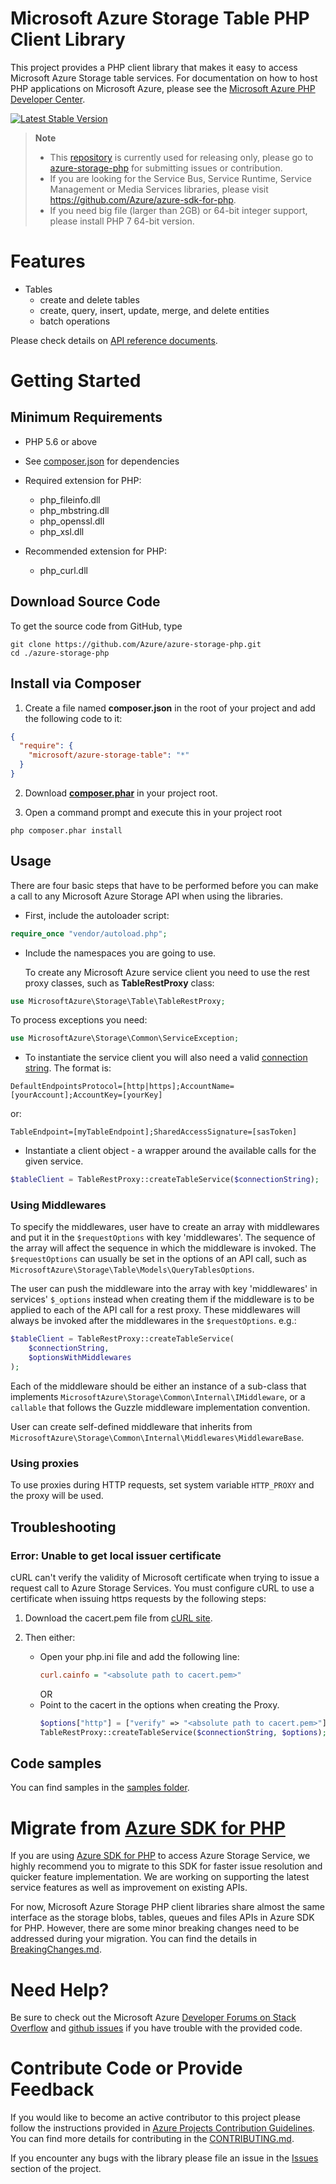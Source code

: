 # Microsoft Azure Storage Table PHP Client Library

This project provides a PHP client library that makes it easy to access Microsoft Azure Storage table services. For documentation on how to host PHP applications on Microsoft Azure, please see the [Microsoft Azure PHP Developer Center](http://www.windowsazure.com/en-us/develop/php/).

[![Latest Stable Version](https://poser.pugx.org/microsoft/azure-storage-table/v/stable)](https://packagist.org/packages/microsoft/azure-storage-table)

> **Note**
>
> * This [repository](https://github.com/azure/azure-storage-table-php) is currently used for releasing only, please go to [azure-storage-php](https://github.com/azure/azure-storage-php) for submitting issues or contribution.
> * If you are looking for the Service Bus, Service Runtime, Service Management or Media Services libraries, please visit https://github.com/Azure/azure-sdk-for-php.
> * If you need big file (larger than 2GB) or 64-bit integer support, please install PHP 7 64-bit version.

# Features

* Tables
  * create and delete tables
  * create, query, insert, update, merge, and delete entities
  * batch operations

Please check details on [API reference documents](http://azure.github.io/azure-storage-php).

# Getting Started
## Minimum Requirements

* PHP 5.6 or above
* See [composer.json](composer.json) for dependencies
* Required extension for PHP:
  * php_fileinfo.dll
  * php_mbstring.dll
  * php_openssl.dll
  * php_xsl.dll

* Recommended extension for PHP:
  * php_curl.dll

## Download Source Code

To get the source code from GitHub, type

```
git clone https://github.com/Azure/azure-storage-php.git
cd ./azure-storage-php
```

## Install via Composer

1. Create a file named **composer.json** in the root of your project and add the following code to it:
```json
{
  "require": {
    "microsoft/azure-storage-table": "*"
  }
}
```
2. Download **[composer.phar](http://getcomposer.org/composer.phar)** in your project root.

3. Open a command prompt and execute this in your project root

```
php composer.phar install
```

## Usage

There are four basic steps that have to be performed before you can make a call to any Microsoft Azure Storage API when using the libraries.

* First, include the autoloader script:

```php
require_once "vendor/autoload.php";
```

* Include the namespaces you are going to use.

  To create any Microsoft Azure service client you need to use the rest proxy classes, such as **TableRestProxy** class:

```php
use MicrosoftAzure\Storage\Table\TableRestProxy;
```

  To process exceptions you need:

```php
use MicrosoftAzure\Storage\Common\ServiceException;
```

* To instantiate the service client you will also need a valid [connection string](https://azure.microsoft.com/en-us/documentation/articles/storage-configure-connection-string/). The format is:

```
DefaultEndpointsProtocol=[http|https];AccountName=[yourAccount];AccountKey=[yourKey]
```

  or:

```
TableEndpoint=[myTableEndpoint];SharedAccessSignature=[sasToken]
```

* Instantiate a client object - a wrapper around the available calls for the given service.

```php
$tableClient = TableRestProxy::createTableService($connectionString);
```
### Using Middlewares
To specify the middlewares, user have to create an array with middlewares
and put it in the `$requestOptions` with key 'middlewares'. The sequence of
the array will affect the sequence in which the middleware is invoked. The
`$requestOptions` can usually be set in the options of an API call, such as
`MicrosoftAzure\Storage\Table\Models\QueryTablesOptions`.

The user can push the middleware into the array with key 'middlewares' in
services' `$_options` instead when creating them if the middleware is to be
applied to each of the API call for a rest proxy. These middlewares will always
be invoked after the middlewares in the `$requestOptions`.
e.g.:
```php
$tableClient = TableRestProxy::createTableService(
    $connectionString,
    $optionsWithMiddlewares
);
```

Each of the middleware should be either an instance of a sub-class that
implements `MicrosoftAzure\Storage\Common\Internal\IMiddleware`, or a
`callable` that follows the Guzzle middleware implementation convention.

User can create self-defined middleware that inherits from `MicrosoftAzure\Storage\Common\Internal\Middlewares\MiddlewareBase`.

### Using proxies
To use proxies during HTTP requests, set system variable `HTTP_PROXY` and the proxy will be used.

## Troubleshooting
### Error: Unable to get local issuer certificate
cURL can't verify the validity of Microsoft certificate when trying to issue a request call to Azure Storage Services. You must configure cURL to use a certificate when issuing https requests by the following steps:

1. Download the cacert.pem file from [cURL site](http://curl.haxx.se/docs/caextract.html). 

2. Then either:
    * Open your php.ini file and add the following line:
        ```ini
        curl.cainfo = "<absolute path to cacert.pem>"
        ```
        OR
    * Point to the cacert in the options when creating the Proxy.
        ```php
        $options["http"] = ["verify" => "<absolute path to cacert.pem>"];
        TableRestProxy::createTableService($connectionString, $options);
        ```

## Code samples

You can find samples in the [samples folder](https://github.com/Azure/azure-storage-php/tree/master/samples).


# Migrate from [Azure SDK for PHP](https://github.com/Azure/azure-sdk-for-php/)

If you are using [Azure SDK for PHP](https://github.com/Azure/azure-sdk-for-php/) to access Azure Storage Service, we highly recommend you to migrate to this SDK for faster issue resolution and quicker feature implementation. We are working on supporting the latest service features as well as improvement on existing APIs.

For now, Microsoft Azure Storage PHP client libraries share almost the same interface as the storage blobs, tables, queues and files APIs in Azure SDK for PHP. However, there are some minor breaking changes need to be addressed during your migration. You can find the details in [BreakingChanges.md](BreakingChanges.md).

# Need Help?

Be sure to check out the Microsoft Azure [Developer Forums on Stack Overflow](http://go.microsoft.com/fwlink/?LinkId=234489) and [github issues](https://github.com/Azure/azure-storage-php/issues) if you have trouble with the provided code.

# Contribute Code or Provide Feedback

If you would like to become an active contributor to this project please follow the instructions provided in [Azure Projects Contribution Guidelines](http://azure.github.io/guidelines/).
You can find more details for contributing in the [CONTRIBUTING.md](CONTRIBUTING.md).

If you encounter any bugs with the library please file an issue in the [Issues](https://github.com/Azure/azure-storage-php/issues) section of the project.
